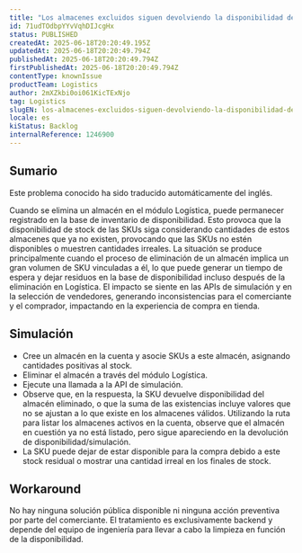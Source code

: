 ```yaml
---
title: "Los almacenes excluidos siguen devolviendo la disponibilidad de existencias en la simulación y la API de disponibilidad"
id: 71udTOdbpYYvVqhDIJcgHx
status: PUBLISHED
createdAt: 2025-06-18T20:20:49.195Z
updatedAt: 2025-06-18T20:20:49.794Z
publishedAt: 2025-06-18T20:20:49.794Z
firstPublishedAt: 2025-06-18T20:20:49.794Z
contentType: knownIssue
productTeam: Logistics
author: 2mXZkbi0oi061KicTExNjo
tag: Logistics
slugEN: los-almacenes-excluidos-siguen-devolviendo-la-disponibilidad-de-existencias-en-la-simulacion-y-la-api-de-disponibilidad
locale: es
kiStatus: Backlog
internalReference: 1246900
---
```


## Sumario

<div class="alert alert-info">
  <p>Este problema conocido ha sido traducido automáticamente del inglés.</p>
</div>



Cuando se elimina un almacén en el módulo Logística, puede permanecer registrado en la base de inventario de disponibilidad. Esto provoca que la disponibilidad de stock de las SKUs siga considerando cantidades de estos almacenes que ya no existen, provocando que las SKUs no estén disponibles o muestren cantidades irreales.
La situación se produce principalmente cuando el proceso de eliminación de un almacén implica un gran volumen de SKU vinculadas a él, lo que puede generar un tiempo de espera y dejar residuos en la base de disponibilidad incluso después de la eliminación en Logística. El impacto se siente en las APIs de simulación y en la selección de vendedores, generando inconsistencias para el comerciante y el comprador, impactando en la experiencia de compra en tienda.



## Simulación




- Cree un almacén en la cuenta y asocie SKUs a este almacén, asignando cantidades positivas al stock.
- Eliminar el almacén a través del módulo Logística.
- Ejecute una llamada a la API de simulación.
- Observe que, en la respuesta, la SKU devuelve disponibilidad del almacén eliminado, o que la suma de las existencias incluye valores que no se ajustan a lo que existe en los almacenes válidos. Utilizando la ruta para listar los almacenes activos en la cuenta, observe que el almacén en cuestión ya no está listado, pero sigue apareciendo en la devolución de disponibilidad/simulación.
- La SKU puede dejar de estar disponible para la compra debido a este stock residual o mostrar una cantidad irreal en los finales de stock.



## Workaround



No hay ninguna solución pública disponible ni ninguna acción preventiva por parte del comerciante. El tratamiento es exclusivamente backend y depende del equipo de ingeniería para llevar a cabo la limpieza en función de la disponibilidad.






